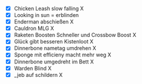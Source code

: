 - [x] Chicken Leash slow falling X
- [x] Looking in sun = erblinden 
- [x] Enderman abschießen X
- [x] Cauldron MLG  X
- [x] Raketen Boosten Schneller und Crossbow Boost X
- [x] Glück gibt besseren Kistenloot X
- [x] Dinnerbone nametag umdrehen X
- [x] Sponge mit efficieny macht mehr weg X
- [x] Dinnerbone umgedreht im Bett X
- [x] Warden Blind X
- [x] _jeb auf schildern X
